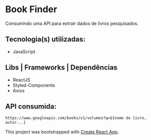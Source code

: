 # Book Finder
  Consumindo uma API para extrair dados de livros pesquisados. 

## Tecnologia(s) utilizadas: 
- JavaScript

## Libs | Frameworks | Dependências
- ReactJS
- Styled-Components
- Axios

## API consumida:
`https://www.googleapis.com/books/v1/volumes?q=${nome do livro, autor...}`

This project was bootstrapped with [Create React App](https://github.com/facebook/create-react-app).

